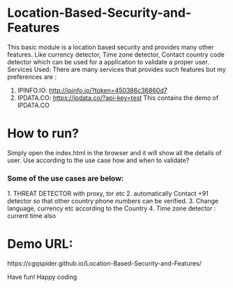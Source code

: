 # Location-Based-Security-and-Features
This basic module is a location based security and provides many other features. Like currency detector, Time zone detector, Contact country code detector which can be used for a application to validate a proper user.
<br>Services Used: There are many services that provides such features but my preferences are :
1. IPINFO.IO: http://ipinfo.io/?token=450386c36860d7
2. IPDATA.CO: https://ipdata.co/?api-key=test
This contains the demo of IPDATA.CO
<h1>How to run?</h1>
Simply open the index.html in the browser and it will show all the details of user.
Use according to the use case how and when to validate?
<h3>Some of the use cases are below:</h3>
1. THREAT DETECTOR with proxy, tor etc
2. automatically Contact +91 detector so that other country phone numbers can be verified.
3. Change language, currency etc according to the Country
4. Time zone detector : current time also

<h1>Demo URL:</h1>
https://cgqspider.github.io/Location-Based-Security-and-Features/

Have fun! Happy coding
  
